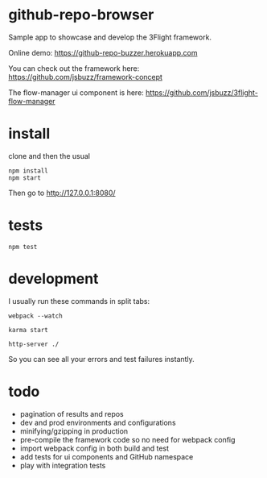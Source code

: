 # github-repo-browser
Sample app to showcase and develop the 3Flight framework.

Online demo: https://github-repo-buzzer.herokuapp.com

You can check out the framework here: https://github.com/jsbuzz/framework-concept

The flow-manager ui component is here: https://github.com/jsbuzz/3flight-flow-manager

# install
clone and then the usual
```
npm install
npm start
```
Then go to http://127.0.0.1:8080/

# tests
```
npm test
```

# development
I usually run these commands in split tabs:
```
webpack --watch
```
```
karma start
```
```
http-server ./
```
So you can see all your errors and test failures instantly.

# todo
- pagination of results and repos
- dev and prod environments and configurations
- minifying/gzipping in production
- pre-compile the framework code so no need for webpack config
- import webpack config in both build and test
- add tests for ui components and GitHub namespace
- play with integration tests
